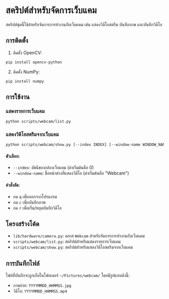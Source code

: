 # สคริปต์สำหรับจัดการเว็บแคม

สคริปต์ชุดนี้ใช้สำหรับจัดการการทำงานกับเว็บแคม เช่น แสดงวิดีโอสตรีม บันทึกภาพ และบันทึกวิดีโอ

## การติดตั้ง

1. ติดตั้ง OpenCV:
```bash
pip install opencv-python
```

2. ติดตั้ง NumPy:
```bash
pip install numpy
```

## การใช้งาน

### แสดงรายการเว็บแคม

```bash
python scripts/webcam/list.py
```

### แสดงวิดีโอสตรีมจากเว็บแคม

```bash
python scripts/webcam/show.py [--index INDEX] [--window-name WINDOW_NAME]
```

#### ตัวเลือก:
- `--index`: ดัชนีของกล้องเว็บแคม (ค่าเริ่มต้นคือ 0)
- `--window-name`: ชื่อหน้าต่างที่แสดงวิดีโอ (ค่าเริ่มต้นคือ "Webcam")

#### คำสั่งลัด:
- กด `q` เพื่อออกจากโปรแกรม
- กด `c` เพื่อบันทึกภาพ
- กด `r` เพื่อเริ่ม/หยุดบันทึกวิดีโอ

## โครงสร้างโค้ด

- `lib/hardware/camera.py`: คลาส `Webcam` สำหรับจัดการการทำงานกับเว็บแคม
- `scripts/webcam/list.py`: สคริปต์สำหรับแสดงรายการเว็บแคม
- `scripts/webcam/show.py`: สคริปต์สำหรับแสดงวิดีโอสตรีมจากเว็บแคม

## การบันทึกไฟล์

ไฟล์ที่บันทึกจะถูกเก็บในโฟลเดอร์ `~/Pictures/webcam/` โดยมีรูปแบบดังนี้:
- ภาพถ่าย: `YYYYMMDD_HHMMSS.jpg`
- วิดีโอ: `YYYYMMDD_HHMMSS.mp4`
